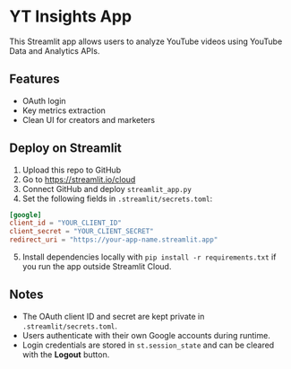 # YT Insights App

This Streamlit app allows users to analyze YouTube videos using YouTube Data and Analytics APIs.

## Features

- OAuth login
- Key metrics extraction
- Clean UI for creators and marketers

## Deploy on Streamlit

1. Upload this repo to GitHub
2. Go to https://streamlit.io/cloud
3. Connect GitHub and deploy `streamlit_app.py`
4. Set the following fields in `.streamlit/secrets.toml`:

```toml
[google]
client_id = "YOUR_CLIENT_ID"
client_secret = "YOUR_CLIENT_SECRET"
redirect_uri = "https://your-app-name.streamlit.app"
```

5. Install dependencies locally with `pip install -r requirements.txt` if you
   run the app outside Streamlit Cloud.

## Notes

- The OAuth client ID and secret are kept private in `.streamlit/secrets.toml`.
- Users authenticate with their own Google accounts during runtime.
- Login credentials are stored in `st.session_state` and can be cleared with the **Logout** button.
